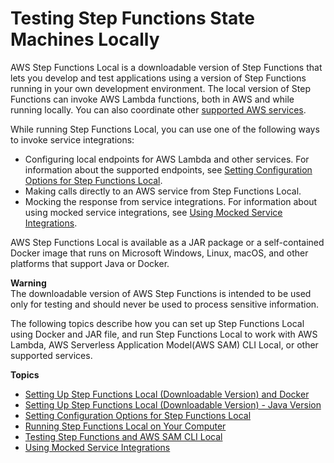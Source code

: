 # Testing Step Functions State Machines Locally<a name="sfn-local"></a>

AWS Step Functions Local is a downloadable version of Step Functions that lets you develop and test applications using a version of Step Functions running in your own development environment\. The local version of Step Functions can invoke AWS Lambda functions, both in AWS and while running locally\. You can also coordinate other [supported AWS services](concepts-service-integrations.md)\.

While running Step Functions Local, you can use one of the following ways to invoke service integrations:
+ Configuring local endpoints for AWS Lambda and other services\. For information about the supported endpoints, see [Setting Configuration Options for Step Functions Local](sfn-local-config-options.md)\.
+ Making calls directly to an AWS service from Step Functions Local\.
+ Mocking the response from service integrations\. For information about using mocked service integrations, see [Using Mocked Service Integrations](sfn-local-test-sm-exec.md)\.

AWS Step Functions Local is available as a JAR package or a self\-contained Docker image that runs on Microsoft Windows, Linux, macOS, and other platforms that support Java or Docker\.

**Warning**  
The downloadable version of AWS Step Functions is intended to be used only for testing and should never be used to process sensitive information\.

The following topics describe how you can set up Step Functions Local using Docker and JAR file, and run Step Functions Local to work with AWS Lambda, AWS Serverless Application Model\(AWS SAM\) CLI Local, or other supported services\.

**Topics**
+ [Setting Up Step Functions Local \(Downloadable Version\) and Docker](sfn-local-docker.md)
+ [Setting Up Step Functions Local \(Downloadable Version\) \- Java Version](sfn-local-jar.md)
+ [Setting Configuration Options for Step Functions Local](sfn-local-config-options.md)
+ [Running Step Functions Local on Your Computer](sfn-local-computer.md)
+ [Testing Step Functions and AWS SAM CLI Local](sfn-local-lambda.md)
+ [Using Mocked Service Integrations](sfn-local-test-sm-exec.md)